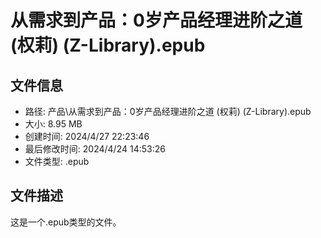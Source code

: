 ﻿# 从需求到产品：0岁产品经理进阶之道 (权莉) (Z-Library).epub

## 文件信息
- 路径: 产品\从需求到产品：0岁产品经理进阶之道 (权莉) (Z-Library).epub
- 大小: 8.95 MB
- 创建时间: 2024/4/27 22:23:46
- 最后修改时间: 2024/4/24 14:53:26
- 文件类型: .epub

## 文件描述
这是一个.epub类型的文件。

